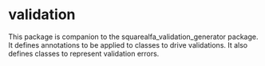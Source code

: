 # validation

This package is companion to the squarealfa_validation_generator package. It defines annotations to be applied to classes to drive validations. It also defines classes to represent validation errors.

